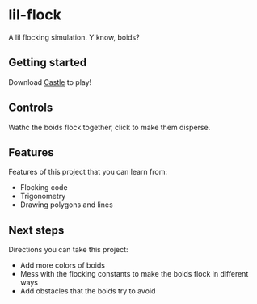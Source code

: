 # lil-flock
A lil flocking simulation. Y'know, boids?

## Getting started
Download [Castle](https://castle.games/@bridgs/lil-flock) to play!

## Controls
Wathc the boids flock together, click to make them disperse.

## Features
Features of this project that you can learn from:

- Flocking code
- Trigonometry
- Drawing polygons and lines

## Next steps
Directions you can take this project:

- Add more colors of boids
- Mess with the flocking constants to make the boids flock in different ways
- Add obstacles that the boids try to avoid
